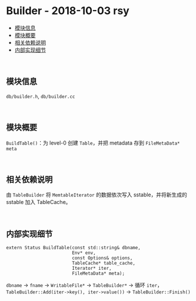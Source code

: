 # Builder - 2018-10-03 rsy

- [模块信息](#module_info)
- [模块概要](#module_in_brief)
- [相关依赖说明](#dependency_specification)
- [内部实现细节](#inner_detail)


&nbsp;   
<a id="module_info"></a>
## 模块信息

`db/builder.h`, `db/builder.cc`


&nbsp;   
<a id="module_in_brief"></a>
## 模块概要

`BuildTable()`：为 level-0 创建 `Table`，并把 metadata 存到 `FileMetaData* meta`


&nbsp;   
<a id="dependency_specification"></a>
## 相关依赖说明

由 `TableBuilder` 将 `MemtableIterator` 的数据依次写入 sstable，并将新生成的 sstable 加入 TableCache。


&nbsp;   
<a id="inner_detail"></a>
## 内部实现细节

    extern Status BuildTable(const std::string& dbname,
                             Env* env,
                             const Options& options,
                             TableCache* table_cache,
                             Iterator* iter,
                             FileMetaData* meta);

`dbname` -> `fname` -> `WritableFile*` -> `TableBuilder*` -> 循环 `iter`，`TableBuilder::Add(iter->key(), iter->value())` -> `TableBuilder::Finish()`